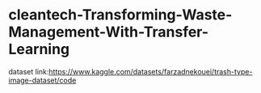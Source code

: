 # cleantech-Transforming-Waste-Management-With-Transfer-Learning
dataset link:https://www.kaggle.com/datasets/farzadnekouei/trash-type-image-dataset/code
